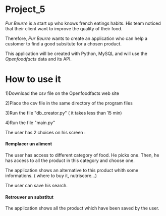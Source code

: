 # Project_5

*Pur Beurre* is a start up who knows french eatings habits. His team noticed that their client want to improve the quality of their food.

 Therefore, *Pur Beurre* wants to create an application who can help a customer to find a good subsitute for a chosen product.
 
 This application will be created with Python, MySQL and will use the *Openfoodfacts* data and its API.
 
 # How to use it
 
 1)Download the csv file on the Openfoodfacts web site
 
 2)Place the csv file in the same directory of the program files
 
 3)Run the file "db_creator.py" ( it takes less than 15 min)
 
 4)Run the file "main.py"
 
 The user has 2 choices on his screen :
 
#### Remplacer un aliment

The user has access to different category of food. He picks one. Then, he has access to all the product in this category and choose one.

The application shows an alternative to this product whith some informations. ( where to buy it, nutriscore...)

The user can save his search.

#### Retrouver un substitut
 
 The application shows all the product which have been saved by the user.
 
 
 
